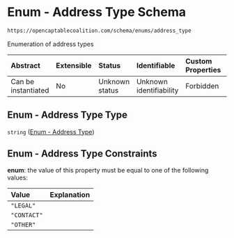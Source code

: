 # Enum - Address Type Schema

```txt
https://opencaptablecoalition.com/schema/enums/address_type
```

Enumeration of address types

| Abstract            | Extensible | Status         | Identifiable            | Custom Properties | Additional Properties | Access Restrictions | Defined In                                                                                   |
| :------------------ | :--------- | :------------- | :---------------------- | :---------------- | :-------------------- | :------------------ | :------------------------------------------------------------------------------------------- |
| Can be instantiated | No         | Unknown status | Unknown identifiability | Forbidden         | Allowed               | none                | [AddressType.schema.json](../../schema/enums/AddressType.schema.json "open original schema") |

## Enum - Address Type Type

`string` ([Enum - Address Type](addresstype.md))

## Enum - Address Type Constraints

**enum**: the value of this property must be equal to one of the following values:

| Value       | Explanation |
| :---------- | :---------- |
| `"LEGAL"`   |             |
| `"CONTACT"` |             |
| `"OTHER"`   |             |
